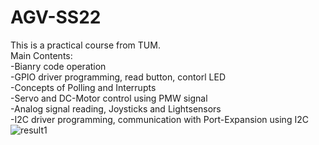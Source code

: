 # AGV-SS22
This is a practical course from TUM.  
Main Contents:  
-Bianry code operation  
-GPIO driver programming, read button, contorl LED  
-Concepts of Polling and Interrupts  
-Servo and DC-Motor control using PMW signal  
-Analog signal reading, Joysticks and Lightsensors  
-I2C driver programming, communication with Port-Expansion using I2C
![result1](https://user-images.githubusercontent.com/74742676/189619907-3548d32b-d35f-4281-9824-3d636524f72f.PNG)
